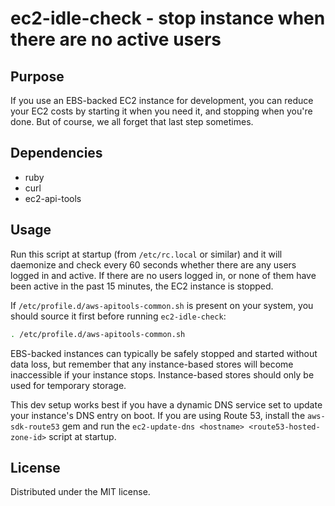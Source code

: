 # ec2-idle-check - stop instance when there are no active users

## Purpose

If you use an EBS-backed EC2 instance for development, you can reduce your EC2 costs by starting it when you need it, and stopping when you're done. But of course, we all forget that last step sometimes.

## Dependencies

* ruby
* curl
* ec2-api-tools

## Usage

Run this script at startup (from `/etc/rc.local` or similar) and it will daemonize and check every 60 seconds whether there are any users logged in and active. If there are no users logged in, or none of them have been active in the past 15 minutes, the EC2 instance is stopped.

If `/etc/profile.d/aws-apitools-common.sh` is present on your system, you should source it first before running `ec2-idle-check`:
```bash
. /etc/profile.d/aws-apitools-common.sh
```

EBS-backed instances can typically be safely stopped and started without data loss, but remember that any instance-based stores will become inaccessible if your instance stops. Instance-based stores should only be used for temporary storage.

This dev setup works best if you have a dynamic DNS service set to update your instance's DNS entry on boot. If you are using Route 53, install the `aws-sdk-route53` gem and run the `ec2-update-dns <hostname> <route53-hosted-zone-id>` script at startup.

## License

Distributed under the MIT license.
